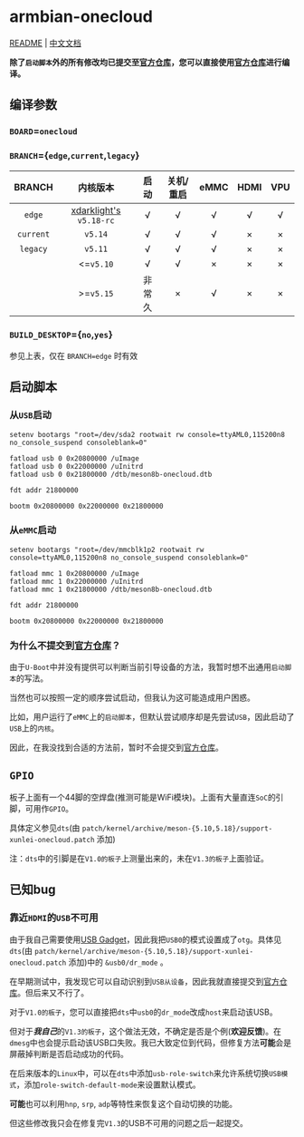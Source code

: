 # armbian-onecloud
[README](README.md) | [中文文档](README_zh.md)

**除了`启动脚本`外的所有修改均已提交至[官方仓库](https://github.com/armbian/build)，您可以直接使用[官方仓库](https://github.com/armbian/build)进行编译。**

## 编译参数

### `BOARD`=`onecloud`

### `BRANCH`={`edge`,`current`,`legacy`}

| BRANCH    | 内核版本                                                        | 启动  | 关机/重启 | eMMC | HDMI | VPU |
| :-:       | :-:                                                            | :-:   | :-:      | :-:  | :-:  | :-: |
| `edge`    | [xdarklight's](https://github.com/xdarklight/linux) `v5.18-rc` | √     | √        | √    | √    | √   |
| `current` | `v5.14`                                                        | √     | √        | √    | ×    | ×   |
| `legacy`  | `v5.11`                                                        | √     | √        | √    | ×    | ×   |
|           | <=`v5.10`                                                      | √     | √        | ×    | ×    | ×   |
|           | >=`v5.15`                                                      | 非常久 | ×        | √    | ×    | ×   |

### `BUILD_DESKTOP`={`no`,`yes`}
参见上表，仅在 `BRANCH=edge` 时有效

## 启动脚本

### 从`USB`启动

```
setenv bootargs "root=/dev/sda2 rootwait rw console=ttyAML0,115200n8 no_console_suspend consoleblank=0"

fatload usb 0 0x20800000 /uImage
fatload usb 0 0x22000000 /uInitrd
fatload usb 0 0x21800000 /dtb/meson8b-onecloud.dtb

fdt addr 21800000

bootm 0x20800000 0x22000000 0x21800000
```

### 从`eMMC`启动

```
setenv bootargs "root=/dev/mmcblk1p2 rootwait rw console=ttyAML0,115200n8 no_console_suspend consoleblank=0"

fatload mmc 1 0x20800000 /uImage
fatload mmc 1 0x22000000 /uInitrd
fatload mmc 1 0x21800000 /dtb/meson8b-onecloud.dtb

fdt addr 21800000

bootm 0x20800000 0x22000000 0x21800000
```

### 为什么不提交到[官方仓库](https://github.com/armbian/build)？

由于`U-Boot`中并没有提供可以判断当前引导设备的方法，我暂时想不出通用`启动脚本`的写法。

当然也可以按照一定的顺序尝试启动，但我认为这可能造成用户困惑。

比如，用户运行了`eMMC`上的`启动脚本`，但默认尝试顺序却是先尝试`USB`，因此启动了`USB`上的`内核`。

因此，在我没找到合适的方法前，暂时不会提交到[官方仓库](https://github.com/armbian/build)。

## `GPIO`

板子上面有一个44脚的空焊盘(推测可能是WiFi模块)。上面有大量直连`SoC`的引脚，可用作`GPIO`。

具体定义参见`dts`(由 `patch/kernel/archive/meson-{5.10,5.18}/support-xunlei-onecloud.patch` 添加)

注：`dts`中的引脚是在`V1.0的板子`上测量出来的，未在`V1.3的板子`上面验证。

## 已知bug

### 靠近`HDMI`的`USB`不可用

由于我自己需要使用[USB Gadget](https://www.kernel.org/doc/html/latest/driver-api/usb/gadget.html)，因此我把`USB0`的模式设置成了`otg`。具体见`dts`(由 `patch/kernel/archive/meson-{5.10,5.18}/support-xunlei-onecloud.patch` 添加)中的 `&usb0/dr_mode` 。

在早期测试中，我发现它可以自动识别到`USB从设备`，因此我就直接提交到[官方仓库](https://github.com/armbian/build)。但后来又不行了。

对于`V1.0的板子`，您可以直接把`dts`中`usb0`的`dr_mode`改成`host`来启动该USB。

但对于***我自己***的`V1.3的板子`，这个做法无效，不确定是否是个例(**欢迎反馈**)。在`dmesg`中也会提示启动该USB口失败。我已大致定位到代码，但修复方法**可能**会是屏蔽掉判断是否启动成功的代码。

在后来版本的`Linux`中，可以在`dts`中添加`usb-role-switch`来允许系统切换`USB模式`，添加`role-switch-default-mode`来设置默认模式。

**可能**也可以利用`hnp`, `srp`, `adp`等特性来恢复这个自动切换的功能。

但这些修改我只会在修复完`V1.3`的USB不可用的问题之后一起提交。
